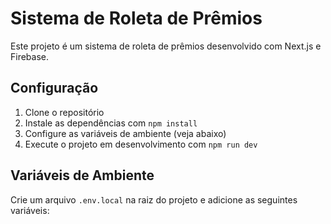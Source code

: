 # Sistema de Roleta de Prêmios

Este projeto é um sistema de roleta de prêmios desenvolvido com Next.js e Firebase.

## Configuração

1. Clone o repositório
2. Instale as dependências com `npm install`
3. Configure as variáveis de ambiente (veja abaixo)
4. Execute o projeto em desenvolvimento com `npm run dev`

## Variáveis de Ambiente

Crie um arquivo `.env.local` na raiz do projeto e adicione as seguintes variáveis:

